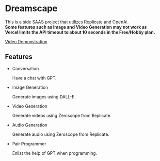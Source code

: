 # Dreamscape
This is a side SAAS project that utilizes Replicate and OpenAI. <br>
<strong>Some features such as Image and Video Generation may not work as Vercel limits the API timeout to about 10 seconds in the Free/Hobby plan.</strong><br>

[Video Demonstration](https://www.youtube.com/watch?v=W-M-yczcgSc)

## Features
<ul>
<li>Conversation</li>
<p>Have a chat with GPT.</p>
<li>Image Generation</li>
<p>Generate images using DALL-E.</p>
<li>Video Generation</li>
<p>Generate videos using Zeroscope from Replicate.</p>
<li>Audio Generation</li>
<p>Generate audio using Zeroscope from Replicate.</p>
<li>Pair Programmer</li>
<p>Enlist the help of GPT when programming.</p>
</ul>
